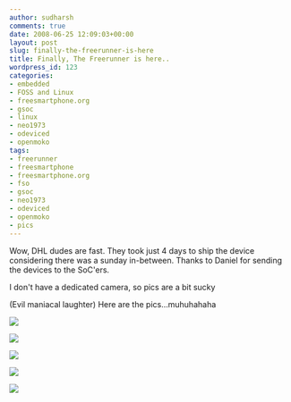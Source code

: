```yaml
---
author: sudharsh
comments: true
date: 2008-06-25 12:09:03+00:00
layout: post
slug: finally-the-freerunner-is-here
title: Finally, The Freerunner is here..
wordpress_id: 123
categories:
- embedded
- FOSS and Linux
- freesmartphone.org
- gsoc
- linux
- neo1973
- odeviced
- openmoko
tags:
- freerunner
- freesmartphone
- freesmartphone.org
- fso
- gsoc
- neo1973
- odeviced
- openmoko
- pics
---
```


Wow, DHL dudes are fast. They took just 4 days to ship the device considering there was a sunday in-between. Thanks to Daniel for sending the devices to the SoC'ers.

I don't have a dedicated camera, so pics are a bit sucky

(Evil maniacal laughter) Here are the pics...muhuhahaha

[![](http://sudharsh.files.wordpress.com/2008/06/image0021.jpg?w=128)](http://sudharsh.files.wordpress.com/2008/06/image0021.jpg)

[![](http://sudharsh.files.wordpress.com/2008/06/image0051.jpg?w=128)](http://sudharsh.files.wordpress.com/2008/06/image0051.jpg)

[![](http://sudharsh.files.wordpress.com/2008/06/image006.jpg?w=128)](http://sudharsh.files.wordpress.com/2008/06/image006.jpg)


[![](http://sudharsh.files.wordpress.com/2008/06/image007.jpg?w=128)](http://sudharsh.files.wordpress.com/2008/06/image007.jpg)




[![](http://sudharsh.files.wordpress.com/2008/06/image008.jpg?w=128)](http://sudharsh.files.wordpress.com/2008/06/image008.jpg)
